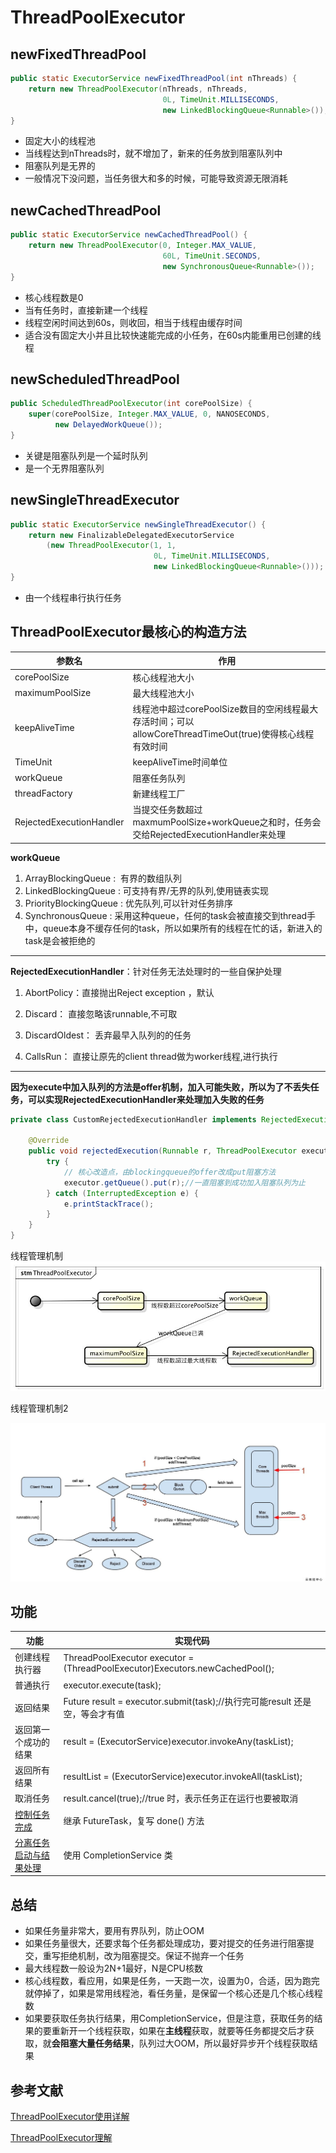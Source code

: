 # ThreadPoolExecutor

## newFixedThreadPool 

```java
public static ExecutorService newFixedThreadPool(int nThreads) {  
    return new ThreadPoolExecutor(nThreads, nThreads,  
                                  0L, TimeUnit.MILLISECONDS,  
                                  new LinkedBlockingQueue<Runnable>());  
} 
```

* 固定大小的线程池
* 当线程达到nThreads时，就不增加了，新来的任务放到阻塞队列中
* 阻塞队列是无界的
* 一般情况下没问题，当任务很大和多的时候，可能导致资源无限消耗



## newCachedThreadPool

```java
public static ExecutorService newCachedThreadPool() {  
    return new ThreadPoolExecutor(0, Integer.MAX_VALUE,  
                                  60L, TimeUnit.SECONDS,  
                                  new SynchronousQueue<Runnable>());  
}  
```

* 核心线程数是0
* 当有任务时，直接新建一个线程
* 线程空闲时间达到60s，则收回，相当于线程由缓存时间
* 适合没有固定大小并且比较快速能完成的小任务，在60s内能重用已创建的线程



## newScheduledThreadPool


```java
public ScheduledThreadPoolExecutor(int corePoolSize) {
    super(corePoolSize, Integer.MAX_VALUE, 0, NANOSECONDS,
          new DelayedWorkQueue());
}
```

* 关键是阻塞队列是一个延时队列
* 是一个无界阻塞队列



## newSingleThreadExecutor

```java
public static ExecutorService newSingleThreadExecutor() {
    return new FinalizableDelegatedExecutorService
        (new ThreadPoolExecutor(1, 1,
                                0L, TimeUnit.MILLISECONDS,
                                new LinkedBlockingQueue<Runnable>()));
}
```

* 由一个线程串行执行任务




## ThreadPoolExecutor最核心的构造方法

| 参数名                   | 作用                                                         |
| ------------------------ | ------------------------------------------------------------ |
| corePoolSize             | 核心线程池大小                                               |
| maximumPoolSize          | 最大线程池大小                                               |
| keepAliveTime            | 线程池中超过corePoolSize数目的空闲线程最大存活时间；可以allowCoreThreadTimeOut(true)使得核心线程有效时间 |
| TimeUnit                 | keepAliveTime时间单位                                        |
| workQueue                | 阻塞任务队列                                                 |
| threadFactory            | 新建线程工厂                                                 |
| RejectedExecutionHandler | 当提交任务数超过maxmumPoolSize+workQueue之和时，任务会交给RejectedExecutionHandler来处理 |

**workQueue**

1. ArrayBlockingQueue :  有界的数组队列  
2. LinkedBlockingQueue : 可支持有界/无界的队列,使用链表实现 
3. PriorityBlockingQueue : 优先队列,可以针对任务排序  
4. SynchronousQueue : 采用这种queue，任何的task会被直接交到thread手中，queue本身不缓存任何的task，所以如果所有的线程在忙的话，新进入的task是会被拒绝的 

****

**RejectedExecutionHandler**：针对任务无法处理时的一些自保护处理 

1. AbortPolicy：直接抛出Reject exception ，默认

2. Discard： 直接忽略该runnable,不可取  

3. DiscardOldest： 丢弃最早入队列的的任务  

4. CallsRun： 直接让原先的client thread做为worker线程,进行执行  

****

**因为execute中加入队列的方法是offer机制，加入可能失败，所以为了不丢失任务，可以实现RejectedExecutionHandler来处理加入失败的任务**

```java
private class CustomRejectedExecutionHandler implements RejectedExecutionHandler {  

    @Override  
    public void rejectedExecution(Runnable r, ThreadPoolExecutor executor) {  
        try {
            // 核心改造点，由blockingqueue的offer改成put阻塞方法
            executor.getQueue().put(r);//一直阻塞到成功加入阻塞队列为止
        } catch (InterruptedException e) {
            e.printStackTrace();
        }
    }  
} 
```



线程管理机制
![线程管理机制](.\cite\线程管理机制.jpg)

线程管理机制2

![线程管理机制](.\cite\线程管理机制2.jpg)

## 功能

| 功能                        | 实现代码                                                     |
| --------------------------- | ------------------------------------------------------------ |
| 创建线程执行器              | ThreadPoolExecutor executor = (ThreadPoolExecutor)Executors.newCachedPool(); |
| 普通执行                    | executor.execute(task);                                      |
| 返回结果                    | Future<Object> result = executor.submit(task);//执行完可能result 还是空，等会才有值 |
| 返回第一个成功的结果        | result = (ExecutorService)executor.invokeAny(taskList);      |
| 返回所有结果                | resultList = (ExecutorService)executor.invokeAll(taskList);  |
| 取消任务                    | result.cancel(true);//true 时，表示任务正在运行也要被取消    |
| [控制任务完成][1]           | 继承 FutureTask，复写 done() 方法                            |
| [分离任务启动与结果处理][2] | 使用 CompletionService 类                                    |



## 总结

* 如果任务量非常大，要用有界队列，防止OOM
* 如果任务量很大，还要求每个任务都处理成功，要对提交的任务进行阻塞提交，重写拒绝机制，改为阻塞提交。保证不抛弃一个任务
* 最大线程数一般设为2N+1最好，N是CPU核数
* 核心线程数，看应用，如果是任务，一天跑一次，设置为0，合适，因为跑完就停掉了，如果是常用线程池，看任务量，是保留一个核心还是几个核心线程数
* 如果要获取任务执行结果，用CompletionService，但是注意，获取任务的结果的要重新开一个线程获取，如果在**主线程**获取，就要等任务都提交后才获取，就**会阻塞大量任务结果**，队列过大OOM，所以最好异步开个线程获取结果



## 参考文献

 [ThreadPoolExecutor使用详解](https://www.cnblogs.com/zedosu/p/6665306.html)

 [ThreadPoolExecutor理解](https://www.aliyun.com/jiaocheng/580149.html)



[1]: ./cite/控制任务完成代码.md
[2]: ./cite/分离任务的启动与结果的处理代码.md



